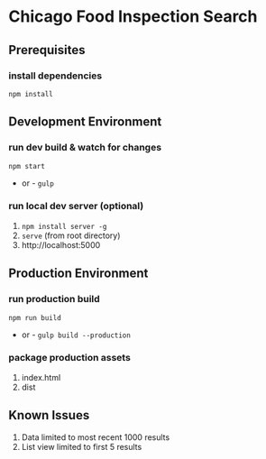 # Chicago Food Inspection Search

## Prerequisites
### install dependencies
`npm install`

## Development Environment
### run dev build & watch for changes
`npm start`
- or - 
`gulp`

### run local dev server (optional)
1. `npm install server -g`
2. `serve` (from root directory)
3. http://localhost:5000

## Production Environment
### run production build
`npm run build`
- or - 
`gulp build --production`

### package production assets
1. index.html
2. dist

## Known Issues
1. Data limited to most recent 1000 results
2. List view limited to first 5 results